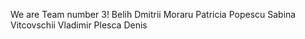 We are Team number 3!
Belih Dmitrii
Moraru Patricia
Popescu Sabina
Vitcovschii Vladimir 
Plesca Denis
